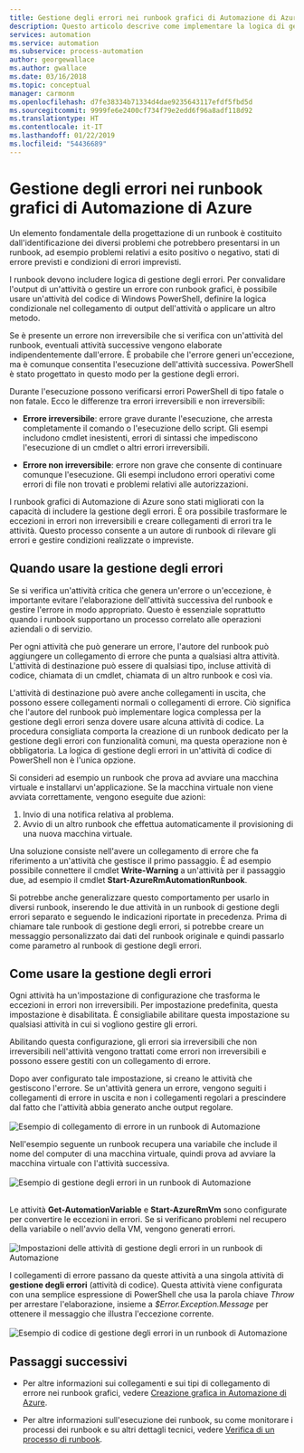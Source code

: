 ```yaml
---
title: Gestione degli errori nei runbook grafici di Automazione di Azure
description: Questo articolo descrive come implementare la logica di gestione degli errori nei runbook grafici di Automazione di Azure.
services: automation
ms.service: automation
ms.subservice: process-automation
author: georgewallace
ms.author: gwallace
ms.date: 03/16/2018
ms.topic: conceptual
manager: carmonm
ms.openlocfilehash: d7fe38334b71334d4dae9235643117efdf5fbd5d
ms.sourcegitcommit: 9999fe6e2400cf734f79e2edd6f96a8adf118d92
ms.translationtype: HT
ms.contentlocale: it-IT
ms.lasthandoff: 01/22/2019
ms.locfileid: "54436689"
---
```

# <a name="error-handling-in-azure-automation-graphical-runbooks"></a>Gestione degli errori nei runbook grafici di Automazione di Azure

Un elemento fondamentale della progettazione di un runbook è costituito dall'identificazione dei diversi problemi che potrebbero presentarsi in un runbook, ad esempio problemi relativi a esito positivo o negativo, stati di errore previsti e condizioni di errori imprevisti.

I runbook devono includere logica di gestione degli errori. Per convalidare l'output di un'attività o gestire un errore con runbook grafici, è possibile usare un'attività del codice di Windows PowerShell, definire la logica condizionale nel collegamento di output dell'attività o applicare un altro metodo.          

Se è presente un errore non irreversibile che si verifica con un'attività del runbook, eventuali attività successive vengono elaborate indipendentemente dall'errore. È probabile che l'errore generi un'eccezione, ma è comunque consentita l'esecuzione dell'attività successiva. PowerShell è stato progettato in questo modo per la gestione degli errori.    

Durante l'esecuzione possono verificarsi errori PowerShell di tipo fatale o non fatale. Ecco le differenze tra errori irreversibili e non irreversibili:

* **Errore irreversibile**: errore grave durante l'esecuzione, che arresta completamente il comando o l'esecuzione dello script. Gli esempi includono cmdlet inesistenti, errori di sintassi che impediscono l'esecuzione di un cmdlet o altri errori irreversibili.

* **Errore non irreversibile**: errore non grave che consente di continuare comunque l'esecuzione. Gli esempi includono errori operativi come errori di file non trovati e problemi relativi alle autorizzazioni.

I runbook grafici di Automazione di Azure sono stati migliorati con la capacità di includere la gestione degli errori. È ora possibile trasformare le eccezioni in errori non irreversibili e creare collegamenti di errori tra le attività. Questo processo consente a un autore di runbook di rilevare gli errori e gestire condizioni realizzate o impreviste.  

## <a name="when-to-use-error-handling"></a>Quando usare la gestione degli errori

Se si verifica un'attività critica che genera un'errore o un'eccezione, è importante evitare l'elaborazione dell'attività successiva del runbook e gestire l'errore in modo appropriato. Questo è essenziale soprattutto quando i runbook supportano un processo correlato alle operazioni aziendali o di servizio.

Per ogni attività che può generare un errore, l'autore del runbook può aggiungere un collegamento di errore che punta a qualsiasi altra attività. L'attività di destinazione può essere di qualsiasi tipo, incluse attività di codice, chiamata di un cmdlet, chiamata di un altro runbook e così via.

L'attività di destinazione può avere anche collegamenti in uscita, che possono essere collegamenti normali o collegamenti di errore. Ciò significa che l'autore del runbook può implementare logica complessa per la gestione degli errori senza dovere usare alcuna attività di codice. La procedura consigliata comporta la creazione di un runbook dedicato per la gestione degli errori con funzionalità comuni, ma questa operazione non è obbligatoria. La logica di gestione degli errori in un'attività di codice di PowerShell non è l'unica opzione.  

Si consideri ad esempio un runbook che prova ad avviare una macchina virtuale e installarvi un'applicazione. Se la macchina virtuale non viene avviata correttamente, vengono eseguite due azioni:

1. Invio di una notifica relativa al problema.
2. Avvio di un altro runbook che effettua automaticamente il provisioning di una nuova macchina virtuale.

Una soluzione consiste nell'avere un collegamento di errore che fa riferimento a un'attività che gestisce il primo passaggio. È ad esempio possibile connettere il cmdlet **Write-Warning** a un'attività per il passaggio due, ad esempio il cmdlet **Start-AzureRmAutomationRunbook**.

Si potrebbe anche generalizzare questo comportamento per usarlo in diversi runbook, inserendo le due attività in un runbook di gestione degli errori separato e seguendo le indicazioni riportate in precedenza. Prima di chiamare tale runbook di gestione degli errori, si potrebbe creare un messaggio personalizzato dai dati del runbook originale e quindi passarlo come parametro al runbook di gestione degli errori.

## <a name="how-to-use-error-handling"></a>Come usare la gestione degli errori

Ogni attività ha un'impostazione di configurazione che trasforma le eccezioni in errori non irreversibili. Per impostazione predefinita, questa impostazione è disabilitata. È consigliabile abilitare questa impostazione su qualsiasi attività in cui si vogliono gestire gli errori.  

Abilitando questa configurazione, gli errori sia irreversibili che non irreversibili nell'attività vengono trattati come errori non irreversibili e possono essere gestiti con un collegamento di errore.  

Dopo aver configurato tale impostazione, si creano le attività che gestiscono l'errore. Se un'attività genera un errore, vengono seguiti i collegamenti di errore in uscita e non i collegamenti regolari a prescindere dal fatto che l'attività abbia generato anche output regolare.<br><br> ![Esempio di collegamento di errore in un runbook di Automazione](media/automation-runbook-graphical-error-handling/error-link-example.png)

Nell'esempio seguente un runbook recupera una variabile che include il nome del computer di una macchina virtuale, quindi prova ad avviare la macchina virtuale con l'attività successiva.<br><br> ![Esempio di gestione degli errori in un runbook di Automazione](media/automation-runbook-graphical-error-handling/runbook-example-error-handling.png)<br><br>      

Le attività **Get-AutomationVariable** e **Start-AzureRmVm** sono configurate per convertire le eccezioni in errori. Se si verificano problemi nel recupero della variabile o nell'avvio della VM, vengono generati errori.<br><br> ![Impostazioni delle attività di gestione degli errori in un runbook di Automazione](media/automation-runbook-graphical-error-handling/activity-blade-convertexception-option.png)

I collegamenti di errore passano da queste attività a una singola attività di **gestione degli errori** (attività di codice). Questa attività viene configurata con una semplice espressione di PowerShell che usa la parola chiave *Throw* per arrestare l'elaborazione, insieme a *$Error.Exception.Message* per ottenere il messaggio che illustra l'eccezione corrente.<br><br> ![Esempio di codice di gestione degli errori in un runbook di Automazione](media/automation-runbook-graphical-error-handling/runbook-example-error-handling-code.png)


## <a name="next-steps"></a>Passaggi successivi

* Per altre informazioni sui collegamenti e sui tipi di collegamento di errore nei runbook grafici, vedere [Creazione grafica in Automazione di Azure](automation-graphical-authoring-intro.md#links-and-workflow).

* Per altre informazioni sull'esecuzione dei runbook, su come monitorare i processi dei runbook e su altri dettagli tecnici, vedere [Verifica di un processo di runbook](automation-runbook-execution.md).

